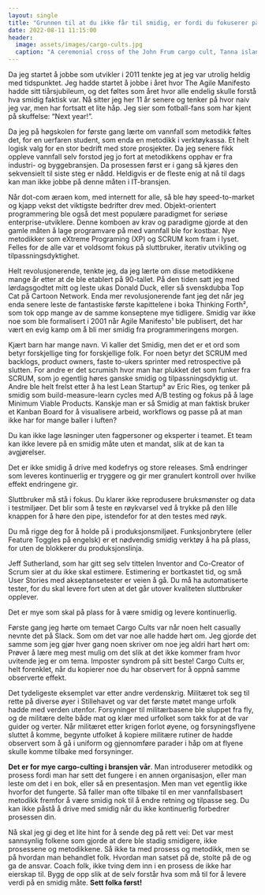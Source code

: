 ```yaml
---
layout: single
title: "Grunnen til at du ikke får til smidig, er fordi du fokuserer på feil ting"
date: 2022-08-11 11:15:00
header:
  image: assets/images/cargo-cults.jpg
  caption: "A ceremonial cross of the John Frum cargo cult, Tanna island, New Hebrides (now Vanuatu), 1967 — Tim Ross — Own work"
---
```


Da jeg startet å jobbe som utvikler i 2011 tenkte jeg at jeg var utrolig heldig med tidspunktet. Jeg hadde startet å jobbe i året hvor The Agile Manifesto hadde sitt tiårsjubileum, og det føltes som året hvor alle endelig skulle forstå hva smidig faktisk var. Nå sitter jeg her 11 år senere og tenker på hvor naiv jeg var, men har fortsatt et lite håp. Jeg sier som fotball-fans som har kjent på skuffelse: “Next year!”.

Da jeg på høgskolen for første gang lærte om vannfall som metodikk føltes det, for en uerfaren student, som enda en metodikk i verktøykassa. Et helt logisk valg for en stor bedrift med store prosjekter. Da jeg senere fikk oppleve vannfall selv forstod jeg jo fort at metodikkens opphav er fra industri- og byggebransjen. Da prosessen først er i gang så kjøres den sekvensielt til siste steg er nådd. Heldigvis er de fleste enig at nå til dags kan man ikke jobbe på denne måten i IT-bransjen.

Når dot-com æraen kom, med internett for alle, så ble høy speed-to-market og kjapp vekst det viktigste bedrifter drev med. Objekt-orientert programmering ble også det mest populære paradigmet for seriøse enterprise-utviklere. Denne komboen av krav og paradigme gjorde at den gamle måten å lage programvare på med vannfall ble for kostbar. Nye metodikker som eXtreme Programing (XP) og SCRUM kom fram i lyset. Felles for de alle var et voldsomt fokus på sluttbruker, iterativ utvikling og tilpassningsdyktighet.

Helt revolusjonerende, tenkte jeg, da jeg lærte om disse metodikkene mange år etter at de ble etablert på 90-tallet. På den tiden satt jeg med lørdagsgodtet mitt og leste ukas Donald Duck, eller så svenskdubba Top Cat på Cartoon Network. Enda mer revolusjonerende fant jeg det når jeg enda senere leste de fantastiske første kapittelene i boka Thinking Forth², som tok opp mange av de samme konseptene mye tidligere. Smidig var ikke noe som ble formalisert i 2001 når Agile Manifesto¹ ble publisert, det har vært en evig kamp om å bli mer smidig fra programmeringens morgen.

Kjært barn har mange navn. Vi kaller det Smidig, men det er et ord som betyr forskjellige ting for forskjellige folk. For noen betyr det SCRUM med backlogs, product owners, faste to-ukers sprinter med retrospective på slutten. For andre er det scrumish hvor man har plukket det som funker fra SCRUM, som jo egentlig høres ganske smidig og tilpassningsdyktig ut. Andre ble helt frelst etter å ha lest Lean Startup³ av Eric Ries, og tenker på smidig som build-measure-learn cycles med A/B testing og fokus på å lage Minimum Viable Products. Kanskje man er så Smidig at man faktisk bruker et Kanban Board for å visualisere arbeid, workflows og passe på at man ikke har for mange baller i luften?

Du kan ikke lage løsninger uten fagpersoner og eksperter i teamet. Et team kan ikke levere på en smidig måte uten et mandat, slik at de kan ta avgjørelser.

Det er ikke smidig å drive med kodefrys og store releases. Små endringer som leveres kontinuerlig er tryggere og gir mer granulert kontroll over hvilke effekt endringene gir.

Sluttbruker må stå i fokus. Du klarer ikke reprodusere bruksmønster og data i testmiljøer. Det blir som å teste en røykvarsel ved å trykke på den lille knappen for å høre den pipe, istendefor for at den testes med røyk.

Du må rigge deg for å holde på i produksjonsmiljøet. Funksjonbrytere (eller Feature Toggles på engelsk) er et nødvendig smidig verktøy å ha på plass, for uten de blokkerer du produksjonslinja.

Jeff Sutherland, som har gitt seg selv tittelen Inventor and Co-Creator of Scrum sier at du ikke skal estimere. Estimering er bortkastet tid, og små User Stories med akseptansetester er veien å gå. Du må ha automatiserte tester, for du skal levere fort uten at det går utover kvaliteten sluttbruker opplever.

Det er mye som skal på plass for å være smidig og levere kontinuerlig.

Første gang jeg hørte om temaet Cargo Cults var når noen helt casually nevnte det på Slack. Som om det var noe alle hadde hørt om. Jeg gjorde det samme som jeg gjør hver gang noen skriver om noe jeg aldri hart hørt om: Prøver å lære meg mest mulig om det slik at det ikke kommer fram hvor uvitende jeg er om tema. Imposter syndrom på sitt beste! Cargo Cults er, helt forenklet, når du kopierer noe du har observert for å oppnå samme observerte effekt.

Det tydeligeste eksemplet var etter andre verdenskrig. Militæret tok seg til rette på diverse øyer i Stillehavet og var det første møtet mange urfolk hadde med verden utenfor. Forsyninger til militærbasene ble sluppet fra fly, og de militære delte både mat og klær med urfolket som takk for at de var guider og verter. Når militæret etter krigen forlot øyene, og forsyningsflyene sluttet å komme, begynte utfolket å kopiere militære rutiner de hadde observert som å gå i uniform og gjennomføre parader i håp om at flyene skulle komme tilbake med forsyninger.

__Det er for mye cargo-culting i bransjen vår__. Man introduserer metodikk og prosess fordi man har sett det fungere i en annen organisasjon, eller man leste om det i en bok, eller så en presentasjon. Men man vet egentlig ikke hvorfor det fungerte. Så faller man ofte tilbake til en mer vannfallsbasert metodikk fremfor å være smidig nok til å endre retning og tilpasse seg. Du kan ikke påstå å drive med smidig når du ikke kontinuerlig forbedrer prosessen din.

Nå skal jeg gi deg et lite hint for å sende deg på rett vei: Det var mest sannsynlig folkene som gjorde at dere ble stadig smidigere, ikke prosessene og metodikkene. Så ikke ta med prosess og metodikk, men se på hvordan man behandlet folk. Hvordan man satset på de, stolte på de og ga de ansvar. Coach folk, ikke tving dem inn i en prosess de ikke har eierskap til. Bygg de opp slik at de selv forstår hva som må til for å levere verdi på en smidig måte. __Sett folka først!__
